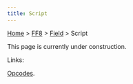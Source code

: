 ```yaml
---
title: Script
---
```


[Home](../../Main%20Page.md) > [FF8](../../FF8.md) > [Field](../Field.md) > Script

This page is currently under construction.

Links:

[Opcodes][].

  [Opcodes]: Script/Opcodes.md "wikilink"
